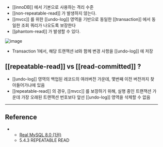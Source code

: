 - [[innoDB]] 에서 기본으로 사용하는 격리 수준
- [[non-repeatable-read]] 가 발생하지 않는다.
- [[mvcc]] 를 위한 [[undo-log]] 영역을 기반으로 동일한 [[transaction]] 에서 동일한 조회 쿼리가 나오도록 보장한다
- [[phantom-read]] 가 발생할 수 있다.

![image](https://nesoy.github.io/assets/posts/img/2019-05-08-21-52-08.png)
- Transaction 1에서, 해당 트랜잭션 id와 함께 변경 사항을 [[undo-log]] 에 저장

## [[repeatable-read]] vs [[read-committed]] ?
- [[undo-log]] 영역의 백업된 레코드의 여러버전 가운데, 몇번째 이전 버전까지 찾아들어가냐에 있음
- [[repeatable-read]] 의 경우, [[mvcc]] 를 보장하기 위해, 실행 중인 트랜잭션 가운데 가장 오래된 트랜잭션 번호보다 앞선 [[undo-log]] 영역을 삭제할 수 없음
---
## Reference
 - - [Real MySQL 8.0 (1권)](https://product.kyobobook.co.kr/detail/S000001766482)
	- 5.4.3 REPEATABLE READ